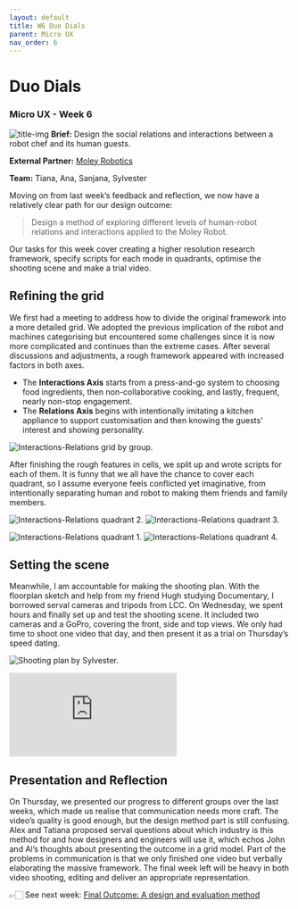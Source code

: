 ```yaml
---
layout: default
title: W6 Duo Dials
parent: Micro UX
nav_order: 6
---
```

# Duo Dials
### Micro UX - Week 6
![title-img](https://sylvesterlau.com/blog/assets/micro/w6/cover.jpg) 
**Brief:** Design the social relations and interactions between a robot chef and its human guests.

**External Partner:** [Moley Robotics](https://moley.com)

**Team:** Tiana, Ana, Sanjana, Sylvester

Moving on from last week’s feedback and reflection, we now have a relatively clear path for our design outcome: 
> Design a method of exploring different levels of human-robot relations and interactions applied to the Moley Robot. 

Our tasks for this week cover creating a higher resolution research framework, specify scripts for each mode in quadrants, optimise the shooting scene and make a trial video.

## Refining the grid
We first had a meeting to address how to divide the original framework into a more detailed grid. We adopted the previous implication of the robot and machines categorising but encountered some challenges since it is now more complicated and continues than the extreme cases. After several discussions and adjustments, a rough framework appeared with increased factors in both axes. 

- The **Interactions Axis** starts from a press-and-go system to choosing food ingredients, then non-collaborative cooking, and lastly, frequent, nearly non-stop engagement.
- The **Relations Axis** begins with intentionally imitating a kitchen appliance to support customisation and then knowing the guests’ interest and showing personality.

![Interactions-Relations grid by group.](https://sylvesterlau.com/blog/assets/micro/w6/grid.jpg "Interactions-Relations grid by group.") 

After finishing the rough features in cells, we split up and wrote scripts for each of them. It is funny that we all have the chance to cover each quadrant, so I assume everyone feels conflicted yet imaginative, from intentionally separating human and robot to making them friends and family members. 

![Interactions-Relations quadrant 2.](https://sylvesterlau.com/blog/assets/micro/w6/quadrant-2.jpg "Interactions-Relations quadrant 2.")  ![Interactions-Relations quadrant 3.](https://sylvesterlau.com/blog/assets/micro/w6/quadrant-3.jpg "Interactions-Relations quadrant 3.") 

![Interactions-Relations quadrant 1.](https://sylvesterlau.com/blog/assets/micro/w6/quadrant-1.jpg "Interactions-Relations quadrant 1.") ![Interactions-Relations quadrant 4.](https://sylvesterlau.com/blog/assets/micro/w6/quadrant-4.jpg "Interactions-Relations quadrant 4.") 

## Setting the scene
Meanwhile, I am accountable for making the shooting plan. With the floorplan sketch and help from my friend Hugh studying Documentary, I borrowed serval cameras and tripods from LCC. On Wednesday, we spent hours and finally set up and test the shooting scene. It included two cameras and a GoPro, covering the front, side and top views. We only had time to shoot one video that day, and then present it as a trial on Thursday’s speed dating.

![Shooting plan by Sylvester.](https://sylvesterlau.com/blog/assets/micro/w6/shooting-plan.jpg "Shooting plan by Sylvester.") 

<iframe class="l" src="https://www.youtube.com/embed/Slo8gq3NL9U" title="YouTube video player" frameborder="0" allow="accelerometer; autoplay; clipboard-write; encrypted-media; gyroscope; picture-in-picture" allowfullscreen></iframe>

## Presentation and Reflection
On Thursday, we presented our progress to different groups over the last weeks, which made us realise that communication needs more craft. The video’s quality is good enough, but the design method part is still confusing. Alex and Tatiana proposed serval questions about which industry is this method for and how designers and engineers will use it, which echos John and Al’s thoughts about presenting the outcome in a grid model. Part of the problems in communication is that we only finished one video but verbally elaborating the massive framework. The final week left will be heavy in both video shooting, editing and deliver an appropriate representation.

👉🏻 See next week: [Final Outcome: A design and evaluation method](https://sylvesterlau.com/blog/docs/micro-ux/micro-ux-w7)